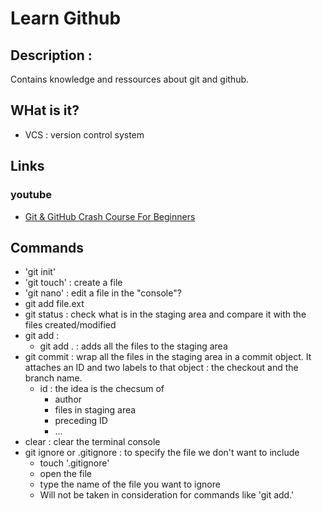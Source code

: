 # Learn Github

## Description : 
Contains knowledge and ressources about git and github.

## WHat is it?
  * VCS : version control system

## Links

### youtube 
  * [Git & GitHub Crash Course For Beginners](https://www.youtube.com/watch?v=SWYqp7iY_Tc)

## Commands
 * 'git init'
 * 'git touch' : create a file
 * 'git nano' : edit a file in the "console"?
 * git add file.ext
 * git status : check what is in the staging area and compare it with the files created/modified
 * git add :
   * git add . : adds all the files to the staging area
 * git commit : wrap all the files in the staging area in a commit object. It attaches an ID and two labels to that object  : the checkout and the branch name.
   * id : the idea is the checsum of 
     * author
     * files in staging area
     * preceding ID
     * ...
 * clear : clear the terminal console
 * git ignore or .gitignore : to specify the file we don't want to include
   * touch '.gitignore'
   * open the file 
   * type the name of the file you want to ignore
   * Will not be taken in consideration for commands like 'git add.'
 
